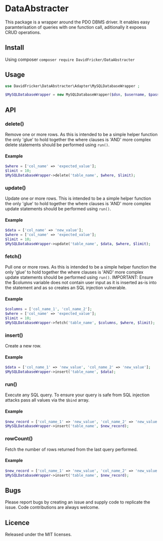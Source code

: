 # DataAbstracter
This package is a wrapper around the PDO DBMS driver. It enables easy paramterisation of queries with one function call, aditionally it expoess CRUD operations.

## Install
Using composer
`composer require DavidFricker/DataAbstracter`

## Usage
```php
use DavidFricker\DataAbstracter\Adapter\MySQLDatabaseWrapper ;

$MySQLDatabaseWrapper = new MySQLDatabaseWrapper($dsn, $username, $password);
```

## API
### delete()
Remove one or more rows. As this is intended to be a simple helper function the only 'glue' to hold together the where clauses is 'AND' more complex delete statements should be performed using `run()`. 
#### Example
```php
$where = ['col_name' => 'expected_value'];
$limit = 10;
$MySQLDatabaseWrapper->delete('table_name', $where, $limit);
```
### update()
Update one or more rows. This is intended to be a simple helper function the only 'glue' to hold together the where clauses is 'AND' more complex update statements should be performed using `run()`.
#### Example
```php
$data = ['col_name' => 'new_value'];
$where = ['col_name' => 'expected_value'];
$limit = 10;
$MySQLDatabaseWrapper->update('table_name', $data, $where, $limit);
```
### fetch()
Pull one or more rows. As this is intended to be a simple helper function the only 'glue' to hold together the where clauses is 'AND' more complex update statements should be performed using `run()`. IMPORTANT: Ensure the $columns variable does not contain user input as it is inserted as-is into the statement and as so creates an SQL injection vulnerable. 
#### Example
```php
$columns = ['col_name_1', 'col_name_2'];
$where = ['col_name' => 'expected_value'];
$limit = 10;
$MySQLDatabaseWrapper->fetch('table_name', $columns, $where, $limit);
```
### insert()
Create a new row.
#### Example
```php
$data = ['col_name_1' => 'new_value', 'col_name_2' => 'new_value'];
$MySQLDatabaseWrapper->insert('table_name', $data);
```
### run()
Execute any SQL query. To ensure your query is safe from SQL injection attacks pass all values via the `$bind` array.
#### Example
```php
$new_record = ['col_name_1' => 'new_value', 'col_name_2' => 'new_value'];
$MySQLDatabaseWrapper->insert('table_name', $new_record);
```
### rowCount()
Fetch the number of rows returned from the last query performed.
#### Example
```php
$new_record = ['col_name_1' => 'new_value', 'col_name_2' => 'new_value'];
$MySQLDatabaseWrapper->insert('table_name', $new_record);
```
## Bugs
Please report bugs by creating an issue and supply code to replicate the issue. Code contributions are always welcome.

## Licence 
Released under the MIT licenses.
